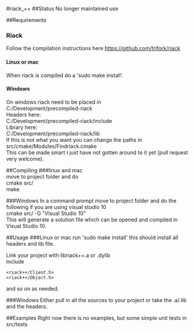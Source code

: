 #riack_++
##Status
No longer maintained use 

##Requirements
### Riack
Follow the compilation instructions here https://github.com/trifork/riack

#### Linux or mac
When riack is compiled do a 'sudo make install'.

#### Windows
On windows riack need to be placed in  
C:/Development/precompiled-riack  
Headers here:  
C:/Development/precompiled-riack/include  
Library here:  
C:/Development/precompiled-riack/lib  
If this is not what you want you can change the paths in src/cmake/Modules/Findriack.cmake  
This can be made smart I just have not gotten around to it yet (pull request very welcome).

##Compiling
###linux and mac  
move to project folder and do  
cmake src/  
make  

###Windows
In a command prompt move to project folder and do the following if you are using visual studio 10  
cmake src/ -G "Visual Studio 10"  
This will generate a solution file which can be opened and compiled in Visual Studio 10.

##Usage
###Linux or mac
run 'sudo make install'
this should install all headers and lib file.  

Link your project with libriack++.a or .dylib  
Include  
```
<riack++/Client.h>
<riack++/Object.h>
```
and so on as needed.

###Windows
Either pull in all the sources to your project or take the .a/.lib and the headers.

##Examples
Right now there is no examples, but some simple unit tests in src/tests



